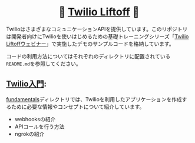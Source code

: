 <h1 align="center">🚀 <a href="https://www.twilio.com/go/liftoff-stage1-dev-webinar-Japan-1">Twilio Liftoff</a> 🚀</h1>

TwilioはさまざまなコミュニケーションAPIを提供しています。このリポジトリは開発者向けにTwilioを使いはじめるための基礎トレーニングシリーズ「[Twilio Liftoffウェビナー](https://www.twilio.com/go/liftoff-stage1-dev-webinar-Japan-1)」で実施したデモのサンプルコードを格納しています。

コードの利用方法についてはそれぞれのディレクトリに配置されている`README.md`を参照してください。

## [Twilio入門](./fundamentals):

[fundamentals](./fundamentals)ディレクトリでは、Twilioを利用したアプリケーションを作成するために必要な情報やコンセプトについて紹介しています。

* webhooksの紹介
* APIコールを行う方法
* ngrokの紹介

